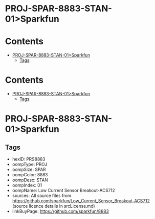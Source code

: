 
PROJ-SPAR-8883-STAN-01>Sparkfun
===============================

Contents
========

* [PROJ-SPAR-8883-STAN-01>Sparkfun](#proj-spar-8883-stan-01sparkfun)
	* [Tags](#tags)

Contents
========

* [PROJ-SPAR-8883-STAN-01>Sparkfun](#proj-spar-8883-stan-01sparkfun)
	* [Tags](#tags)

# PROJ-SPAR-8883-STAN-01>Sparkfun

## Tags

- hexID: PRS8883
- oompType: PROJ
- oompSize: SPAR
- oompColor: 8883
- oompDesc: STAN
- oompIndex: 01
- oompName: Low Current Sensor Breakout-ACS712
- sources: All source files from https://github.com/sparkfun/Low_Current_Sensor_Breakout-ACS712 (source licence details in srcLicense.md)
- linkBuyPage: https://github.com/sparkfun/8883
